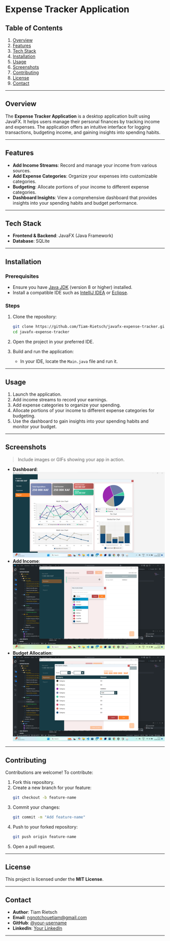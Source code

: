 # Expense Tracker Application

## Table of Contents
1. [Overview](#overview)
2. [Features](#features)
3. [Tech Stack](#tech-stack)
4. [Installation](#installation)
5. [Usage](#usage)
6. [Screenshots](#screenshots)
7. [Contributing](#contributing)
8. [License](#license)
9. [Contact](#contact)

---

## Overview
The **Expense Tracker Application** is a desktop application built using JavaFX. It helps users manage their personal finances by tracking income and expenses. The application offers an intuitive interface for logging transactions, budgeting income, and gaining insights into spending habits.

---

## Features
- **Add Income Streams**: Record and manage your income from various sources.
- **Add Expense Categories**: Organize your expenses into customizable categories.
- **Budgeting**: Allocate portions of your income to different expense categories.
- **Dashboard Insights**: View a comprehensive dashboard that provides insights into your spending habits and budget performance.

---

## Tech Stack
- **Frontend & Backend**: JavaFX (Java Framework)
- **Database**: SQLite

---

## Installation

### Prerequisites
- Ensure you have [Java JDK](https://www.oracle.com/java/technologies/javase-downloads.html) (version 8 or higher) installed.
- Install a compatible IDE such as [IntelliJ IDEA](https://www.jetbrains.com/idea/) or [Eclipse](https://www.eclipse.org/).

### Steps
1. Clone the repository:
   ```bash
   git clone https://github.com/Tiam-Rietsch/javafx-expense-tracker.git
   cd javafx-expense-tracker
   ```

2. Open the project in your preferred IDE.

3. Build and run the application:
   - In your IDE, locate the `Main.java` file and run it.

---

## Usage
1. Launch the application.
2. Add income streams to record your earnings.
3. Add expense categories to organize your spending.
4. Allocate portions of your income to different expense categories for budgeting.
5. Use the dashboard to gain insights into your spending habits and monitor your budget.

---

## Screenshots
> Include images or GIFs showing your app in action.

- **Dashboard**:
  ![Dashboard Screenshot](shots/Screenshot%202025-01-12%20073530.png)
- **Add Income**:
  ![Add Income Screenshot](shots/Screenshot%202025-01-12%20073415.png)
- **Budget Allocation**:
  ![Budget Allocation Screenshot](shots/Screenshot%202025-01-12%20073503.png)

---

## Contributing
Contributions are welcome! To contribute:
1. Fork this repository.
2. Create a new branch for your feature:
   ```bash
   git checkout -b feature-name
   ```
3. Commit your changes:
   ```bash
   git commit -m "Add feature-name"
   ```
4. Push to your forked repository:
   ```bash
   git push origin feature-name
   ```
5. Open a pull request.

---

## License
This project is licensed under the **MIT License**.

---

## Contact
- **Author**: Tiam Rietsch
- **Email**: ngnotchouetiam@gmail.com
- **GitHub**: [@your-username](https://github.com/Tiam-Rietsch)
- **LinkedIn**: [Your LinkedIn](https://linkedin.com/in/Tiam-Rietsch)

---
